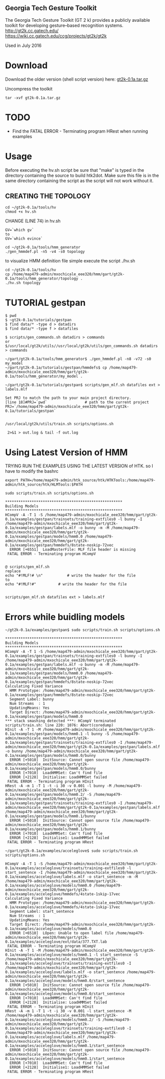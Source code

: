 Georgia Tech Gesture Toolkit
---------
The Georgia Tech Gesture Toolkit (GT 2 k) provides a
publicly available toolkit for developing gesture–based recognition systems.
http://gt2k.cc.gatech.edu/
https://wiki.cc.gatech.edu/ccg/projects/gt2k/gt2k

Used in July 2016



# Download
Download the older version (shell script version) here: [gt2k-0.1a.tar.gz](https://wiki.cc.gatech.edu/ccg/_media/projects/gt2k/gt2k-0.1a.tar.gz?id=projects%3Agt2k%3Agt2k&cache=cachehttps://wiki.cc.gatech.edu/ccg/_media/projects/gt2k/gt2k-0.1a.tar.gz?id=projects%3Agt2k%3Agt2k&cache=cache)


Uncompress the toolkit
```
tar -xvf gt2k-0.1a.tar.gz
```

# TODO
* Find the FATAL ERROR - Terminating program HRest when running examples

# Usage

Before executing the hv.sh script be sure that "make" is typed in the directory
containing the source to build htk2dot.  Make sure this file is in the same
directory containing the script as the script will not work without it.



## CREATING THE TOPOLOGY

```
cd ~/gt2k-0.1a/tools/hv
chmod +x hv.sh
```

CHANGE (LINE 74) in hv.sh
```
GV=`which gv`
to
GV=`which evince`
```


```
cd ~/gt2k-0.1a/tools/hmm_generator
./gen_hmmdef.pl -n5 -v4 -s0 topology
```


to visualize HMM definition file <hmmfile> simple execute the script
./hv.sh <hmmfile>

```
cd ~/gt2k-0.1a/tools/hv
cp /home/map479-admin/mxochicale_eee320/hmm/gart/gt2k-0.1a/tools/hmm_generator/topology .
./hv.sh topology
```



# TUTORIAL gestpan

```
$ pwd
$ ~gt2k-0.1a/tutorials/gestpan
$ find data/* -type d > datadirs
$ find data/* -type f > datafiles

$ scripts/gen_commands.sh datadirs > commands
or
$/usr/local/gt2k/utils//usr/local/gt2k/utils/gen_commands.sh datadirs > commands
```


```
~/gart/gt2k-0.1a/tools/hmm_generator$ ./gen_hmmdef.pl -n8 -v72 -s0 my_model
~/gart/gt2k-0.1a/tutorials/gestpan/hmmdefs$ cp /home/map479-admin/mxochicale_eee320/hmm/gart/gt2k-0.1a/tools/hmm_generator/my_model .
```

```
~/gart/gt2k-0.1a/tutorials/gestpan$ scripts/gen_mlf.sh datafiles ext > labels.mlf
```

```
Set PRJ to match the path to your main project directory.
[line 18]#PRJ=`pwd`					# path to the current project
PRJ=`/home/map479-admin/mxochicale_eee320/hmm/gart/gt2k-0.1a/tutorials/gestpan`


/usr/local/gt2k/utils/train.sh scripts/options.sh

 2>&1 > out.log & tail -f out.log
```



# Using Latest Version of HMM

TRYING RUN THE EXAMPLES USING THE LATEST VERSION of HTK. so I have to modify the bashrc
```
export PATH=/home/map479-admin/htk_source/htk/HTKTools:/home/map479-admin/htk_source/htk/HLMTools:$PATH
```

```
sudo scripts/train.sh scripts/options.sh
```
```
*****************************************************
Building Models
*****************************************************
HCompV -A -T 1 -S /home/map479-admin/mxochicale_eee320/hmm/gart/gt2k-0.1a/examples/gestpan/trainsets/training-extfiles0 -l bunny -I /home/map479-admin/mxochicale_eee320/hmm/gart/gt2k-0.1a/examples/gestpan/labels.mlf -o bunny -m -M /home/map479-admin/mxochicale_eee320/hmm/gart/gt2k-0.1a/examples/gestpan/models/hmm0.0 /home/map479-admin/mxochicale_eee320/hmm/gart/gt2k-0.1a/examples/gestpan/hmmdefs/8state-noskip-72vec
  ERROR [+6551]  LoadMasterFile: MLF file header is missing
 FATAL ERROR - Terminating program HCompV


@ scripts/gen_mlf.sh
replace
echo "#!MLF!# \n"			# write the header for the file
to
echo "#!MLF!#"			# write the header for the file


scripts/gen_mlf.sh datafiles ext > labels.mlf
```



# Errors while buidling models



```
~/gt2k-0.1a/examples/gestpan$ sudo scripts/train.sh scripts/options.sh
```

```
*****************************************************
Building Models
*****************************************************
HCompV -A -T 1 -S /home/map479-admin/mxochicale_eee320/hmm/gart/gt2k-0.1a/examples/gestpan/trainsets/training-extfiles0 -l bunny -I /home/map479-admin/mxochicale_eee320/hmm/gart/gt2k-0.1a/examples/gestpan/labels.mlf -o bunny -m -M /home/map479-admin/mxochicale_eee320/hmm/gart/gt2k-0.1a/examples/gestpan/models/hmm0.0 /home/map479-admin/mxochicale_eee320/hmm/gart/gt2k-0.1a/examples/gestpan/hmmdefs/8state-noskip-72vec
Calculating Fixed Variance
  HMM Prototype: /home/map479-admin/mxochicale_eee320/hmm/gart/gt2k-0.1a/examples/gestpan/hmmdefs/8state-noskip-72vec
  Segment Label: bunny
  Num Streams  : 1
  UpdatingMeans: Yes
  Target Direct: /home/map479-admin/mxochicale_eee320/hmm/gart/gt2k-0.1a/examples/gestpan/models/hmm0.0
*** stack smashing detected ***: HCompV terminated
scripts/train.sh: line 220: 1076: Abort(coredump)
HInit -A -T 1 -M /home/map479-admin/mxochicale_eee320/hmm/gart/gt2k-0.1a/examples/gestpan/models/hmm0.1 -l bunny -S /home/map479-admin/mxochicale_eee320/hmm/gart/gt2k-0.1a/examples/gestpan/trainsets/training-extfiles0 -I /home/map479-admin/mxochicale_eee320/hmm/gart/gt2k-0.1a/examples/gestpan/labels.mlf -o bunny /home/map479-admin/mxochicale_eee320/hmm/gart/gt2k-0.1a/examples/gestpan/models/hmm0.0/bunny
  ERROR [+5010]  InitSource: Cannot open source file /home/map479-admin/mxochicale_eee320/hmm/gart/gt2k-0.1a/examples/gestpan/models/hmm0.0/bunny
  ERROR [+7010]  LoadHMMSet: Can't find file
  ERROR [+2128]  Initialise: LoadHMMSet failed
 FATAL ERROR - Terminating program HInit
HRest -A -m 1 -T 1 -t -i 30 -v 0.001 -l bunny -M /home/map479-admin/mxochicale_eee320/hmm/gart/gt2k-0.1a/examples/gestpan/models/hmm0.2/ -S /home/map479-admin/mxochicale_eee320/hmm/gart/gt2k-0.1a/examples/gestpan/trainsets/training-extfiles0 -I /home/map479-admin/mxochicale_eee320/hmm/gart/gt2k-0.1a/examples/gestpan/labels.mlf /home/map479-admin/mxochicale_eee320/hmm/gart/gt2k-0.1a/examples/gestpan/models/hmm0.1/bunny
  ERROR [+5010]  InitSource: Cannot open source file /home/map479-admin/mxochicale_eee320/hmm/gart/gt2k-0.1a/examples/gestpan/models/hmm0.1/bunny
  ERROR [+7010]  LoadHMMSet: Can't find file
  ERROR [+2128]  Initialise1: LoadHMMSet failed
 FATAL ERROR - Terminating program HRest

```






```
~/gart/gt2k-0.1a/examples/acceleglove$ sudo scripts/train.sh scripts/options.sh
```


```
HCompV -A -T 1 -S /home/map479-admin/mxochicale_eee320/hmm/gart/gt2k-0.1a/examples/acceleglove/trainsets/training-extfiles0 -l start_sentence -I /home/map479-admin/mxochicale_eee320/hmm/gart/gt2k-0.1a/examples/acceleglove/labels.mlf -o start_sentence -m -M /home/map479-admin/mxochicale_eee320/hmm/gart/gt2k-0.1a/examples/acceleglove/models/hmm0.0 /home/map479-admin/mxochicale_eee320/hmm/gart/gt2k-0.1a/examples/acceleglove/hmmdefs/4state-1skip-17vec
Calculating Fixed Variance
  HMM Prototype: /home/map479-admin/mxochicale_eee320/hmm/gart/gt2k-0.1a/examples/acceleglove/hmmdefs/4state-1skip-17vec
  Segment Label: start_sentence
  Num Streams  : 1
  UpdatingMeans: Yes
  Target Direct: /home/map479-admin/mxochicale_eee320/hmm/gart/gt2k-0.1a/examples/acceleglove/models/hmm0.0
  ERROR [+6510]  LOpen: Unable to open label file /home/map479-admin/mxochicale_eee320/hmm/gart/gt2k-0.1a/examples/acceleglove/ext/data/377.TXT.lab
 FATAL ERROR - Terminating program HCompV
HInit -A -T 1 -M /home/map479-admin/mxochicale_eee320/hmm/gart/gt2k-0.1a/examples/acceleglove/models/hmm0.1 -l start_sentence -S /home/map479-admin/mxochicale_eee320/hmm/gart/gt2k-0.1a/examples/acceleglove/trainsets/training-extfiles0 -I /home/map479-admin/mxochicale_eee320/hmm/gart/gt2k-0.1a/examples/acceleglove/labels.mlf -o start_sentence /home/map479-admin/mxochicale_eee320/hmm/gart/gt2k-0.1a/examples/acceleglove/models/hmm0.0/start_sentence
  ERROR [+5010]  InitSource: Cannot open source file /home/map479-admin/mxochicale_eee320/hmm/gart/gt2k-0.1a/examples/acceleglove/models/hmm0.0/start_sentence
  ERROR [+7010]  LoadHMMSet: Can't find file
  ERROR [+2128]  Initialise: LoadHMMSet failed
 FATAL ERROR - Terminating program HInit
HRest -A -m 1 -T 1 -t -i 30 -v 0.001 -l start_sentence -M /home/map479-admin/mxochicale_eee320/hmm/gart/gt2k-0.1a/examples/acceleglove/models/hmm0.2/ -S /home/map479-admin/mxochicale_eee320/hmm/gart/gt2k-0.1a/examples/acceleglove/trainsets/training-extfiles0 -I /home/map479-admin/mxochicale_eee320/hmm/gart/gt2k-0.1a/examples/acceleglove/labels.mlf /home/map479-admin/mxochicale_eee320/hmm/gart/gt2k-0.1a/examples/acceleglove/models/hmm0.1/start_sentence
  ERROR [+5010]  InitSource: Cannot open source file /home/map479-admin/mxochicale_eee320/hmm/gart/gt2k-0.1a/examples/acceleglove/models/hmm0.1/start_sentence
  ERROR [+7010]  LoadHMMSet: Can't find file
  ERROR [+2128]  Initialise1: LoadHMMSet failed
 FATAL ERROR - Terminating program HRest
```
